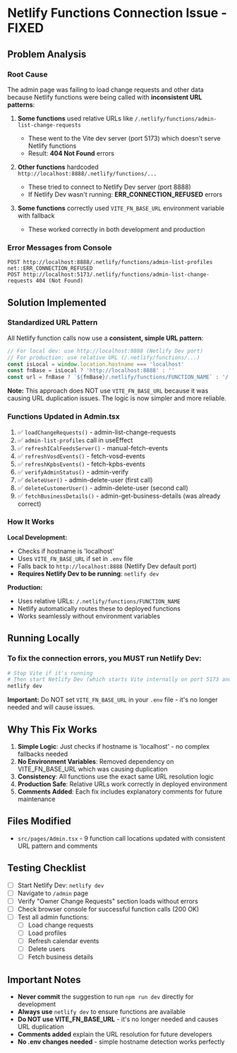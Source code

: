 # Netlify Functions Connection Issue - FIXED

## Problem Analysis

### Root Cause
The admin page was failing to load change requests and other data because Netlify functions were being called with **inconsistent URL patterns**:

1. **Some functions** used relative URLs like `/.netlify/functions/admin-list-change-requests`
   - These went to the Vite dev server (port 5173) which doesn't serve Netlify functions
   - Result: **404 Not Found** errors

2. **Other functions** hardcoded `http://localhost:8888/.netlify/functions/...`
   - These tried to connect to Netlify Dev server (port 8888)
   - If Netlify Dev wasn't running: **ERR_CONNECTION_REFUSED** errors

3. **Some functions** correctly used `VITE_FN_BASE_URL` environment variable with fallback
   - These worked correctly in both development and production

### Error Messages from Console
```
POST http://localhost:8888/.netlify/functions/admin-list-profiles net::ERR_CONNECTION_REFUSED
POST http://localhost:5173/.netlify/functions/admin-list-change-requests 404 (Not Found)
```

## Solution Implemented

### Standardized URL Pattern
All Netlify function calls now use a **consistent, simple URL pattern**:

```typescript
// For local dev: use http://localhost:8888 (Netlify Dev port)
// For production: use relative URL (/.netlify/functions/...)
const isLocal = window.location.hostname === 'localhost'
const fnBase = isLocal ? 'http://localhost:8888' : ''
const url = fnBase ? `${fnBase}/.netlify/functions/FUNCTION_NAME` : '/.netlify/functions/FUNCTION_NAME'
```

**Note:** This approach does NOT use `VITE_FN_BASE_URL` because it was causing URL duplication issues. The logic is now simpler and more reliable.

### Functions Updated in Admin.tsx

1. ✅ `loadChangeRequests()` - admin-list-change-requests
2. ✅ `admin-list-profiles` call in useEffect
3. ✅ `refreshICalFeedsServer()` - manual-fetch-events
4. ✅ `refreshVosdEvents()` - fetch-vosd-events
5. ✅ `refreshKpbsEvents()` - fetch-kpbs-events
6. ✅ `verifyAdminStatus()` - admin-verify
7. ✅ `deleteUser()` - admin-delete-user (first call)
8. ✅ `deleteCustomerUser()` - admin-delete-user (second call)
9. ✅ `fetchBusinessDetails()` - admin-get-business-details (was already correct)

### How It Works

**Local Development:**
- Checks if hostname is 'localhost'
- Uses `VITE_FN_BASE_URL` if set in `.env` file
- Falls back to `http://localhost:8888` (Netlify Dev default port)
- **Requires Netlify Dev to be running**: `netlify dev`

**Production:**
- Uses relative URLs: `/.netlify/functions/FUNCTION_NAME`
- Netlify automatically routes these to deployed functions
- Works seamlessly without environment variables

## Running Locally

### To fix the connection errors, you MUST run Netlify Dev:

```bash
# Stop Vite if it's running
# Then start Netlify Dev (which starts Vite internally on port 5173 and functions on port 8888)
netlify dev
```

**Important:** Do NOT set `VITE_FN_BASE_URL` in your `.env` file - it's no longer needed and will cause issues.

## Why This Fix Works

1. **Simple Logic**: Just checks if hostname is 'localhost' - no complex fallbacks needed
2. **No Environment Variables**: Removed dependency on VITE_FN_BASE_URL which was causing duplication
3. **Consistency**: All functions use the exact same URL resolution logic
4. **Production Safe**: Relative URLs work correctly in deployed environment
5. **Comments Added**: Each fix includes explanatory comments for future maintenance

## Files Modified

- `src/pages/Admin.tsx` - 9 function call locations updated with consistent URL pattern and comments

## Testing Checklist

- [ ] Start Netlify Dev: `netlify dev`
- [ ] Navigate to `/admin` page
- [ ] Verify "Owner Change Requests" section loads without errors
- [ ] Check browser console for successful function calls (200 OK)
- [ ] Test all admin functions:
  - [ ] Load change requests
  - [ ] Load profiles
  - [ ] Refresh calendar events
  - [ ] Delete users
  - [ ] Fetch business details

## Important Notes

- **Never commit** the suggestion to run `npm run dev` directly for development
- **Always use** `netlify dev` to ensure functions are available
- **Do NOT use VITE_FN_BASE_URL** - it's no longer needed and causes URL duplication
- **Comments added** explain the URL resolution for future developers
- **No .env changes needed** - simple hostname detection works perfectly

